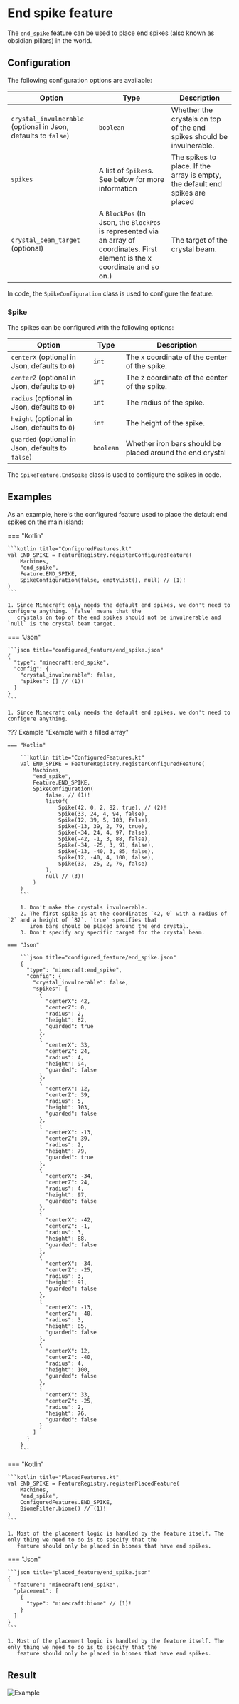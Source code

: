 # End spike feature

The `end_spike` feature can be used to place end spikes (also known as obsidian pillars) in the world.

## Configuration

The following configuration options are available:

| Option                                                         | Type                                                                                                                            | Description                                                                   |
|----------------------------------------------------------------|---------------------------------------------------------------------------------------------------------------------------------|-------------------------------------------------------------------------------|
| `crystal_invulnerable` (optional in Json, defaults to `false`) | `boolean`                                                                                                                       | Whether the crystals on top of the end spikes should be invulnerable.         |
| `spikes`                                                       | A list of `Spikes`s. See below for more information                                                                             | The spikes to place. If the array is empty, the default end spikes are placed |
| `crystal_beam_target` (optional)                               | A `BlockPos` (In Json, the `BlockPos` is represented via an array of coordinates. First element is the x coordinate and so on.) | The target of the crystal beam.                                               |

In code, the `SpikeConfiguration` class is used to configure the feature.

### Spike

The spikes can be configured with the following options:

| Option                                            | Type      | Description                                               |
|---------------------------------------------------|-----------|-----------------------------------------------------------|
| `centerX` (optional in Json, defaults to `0`)     | `int`     | The x coordinate of the center of the spike.              |
| `centerZ` (optional in Json, defaults to `0`)     | `int`     | The z coordinate of the center of the spike.              |
| `radius` (optional in Json, defaults to `0`)      | `int`     | The radius of the spike.                                  |
| `height` (optional in Json, defaults to `0`)      | `int`     | The height of the spike.                                  |
| `guarded` (optional in Json, defaults to `false`) | `boolean` | Whether iron bars should be placed around the end crystal |

The `SpikeFeature.EndSpike` class is used to configure the spikes in code.

## Examples

As an example, here's the configured feature used to place the default end spikes on the main island:

=== "Kotlin"

    ```kotlin title="ConfiguredFeatures.kt"
    val END_SPIKE = FeatureRegistry.registerConfiguredFeature(
        Machines,
        "end_spike",
        Feature.END_SPIKE,
        SpikeConfiguration(false, emptyList(), null) // (1)!
    )
    ```

    1. Since Minecraft only needs the default end spikes, we don't need to configure anything. `false` means that the 
       crystals on top of the end spikes should not be invulnerable and `null` is the crystal beam target.

=== "Json"

    ```json title="configured_feature/end_spike.json"
    {
      "type": "minecraft:end_spike",
      "config": {
        "crystal_invulnerable": false,
        "spikes": [] // (1)!
      }
    }
    ```

    1. Since Minecraft only needs the default end spikes, we don't need to configure anything.

??? Example "Example with a filled array"

    === "Kotlin"

        ```kotlin title="ConfiguredFeatures.kt"
        val END_SPIKE = FeatureRegistry.registerConfiguredFeature(
            Machines,
            "end_spike",
            Feature.END_SPIKE,
            SpikeConfiguration(
                false, // (1)!
                listOf(
                    Spike(42, 0, 2, 82, true), // (2)!
                    Spike(33, 24, 4, 94, false),
                    Spike(12, 39, 5, 103, false),
                    Spike(-13, 39, 2, 79, true),
                    Spike(-34, 24, 4, 97, false),
                    Spike(-42, -1, 3, 88, false),
                    Spike(-34, -25, 3, 91, false),
                    Spike(-13, -40, 3, 85, false),
                    Spike(12, -40, 4, 100, false),
                    Spike(33, -25, 2, 76, false)
                ),
                null // (3)!
            )
        )
        ```

        1. Don't make the crystals invulnerable.
        2. The first spike is at the coordinates `42, 0` with a radius of `2` and a height of `82`. `true` specifies that 
           iron bars should be placed around the end crystal.
        3. Don't specify any specific target for the crystal beam.

    === "Json"

        ```json title="configured_feature/end_spike.json"
        {
          "type": "minecraft:end_spike",
          "config": {
            "crystal_invulnerable": false,
            "spikes": [
              {
                "centerX": 42,
                "centerZ": 0,
                "radius": 2,
                "height": 82,
                "guarded": true
              },
              {
                "centerX": 33,
                "centerZ": 24,
                "radius": 4,
                "height": 94,
                "guarded": false
              },
              {
                "centerX": 12,
                "centerZ": 39,
                "radius": 5,
                "height": 103,
                "guarded": false
              },
              {
                "centerX": -13,
                "centerZ": 39,
                "radius": 2,
                "height": 79,
                "guarded": true
              },
              {
                "centerX": -34,
                "centerZ": 24,
                "radius": 4,
                "height": 97,
                "guarded": false
              },
              {
                "centerX": -42,
                "centerZ": -1,
                "radius": 3,
                "height": 88,
                "guarded": false
              },
              {
                "centerX": -34,
                "centerZ": -25,
                "radius": 3,
                "height": 91,
                "guarded": false
              },
              {
                "centerX": -13,
                "centerZ": -40,
                "radius": 3,
                "height": 85,
                "guarded": false
              },
              {
                "centerX": 12,
                "centerZ": -40,
                "radius": 4,
                "height": 100,
                "guarded": false
              },
              {
                "centerX": 33,
                "centerZ": -25,
                "radius": 2,
                "height": 76,
                "guarded": false
              }
            ]
          }
        }
        ```

=== "Kotlin"

    ```kotlin title="PlacedFeatures.kt"
    val END_SPIKE = FeatureRegistry.registerPlacedFeature(
        Machines,
        "end_spike",
        ConfiguredFeatures.END_SPIKE,
        BiomeFilter.biome() // (1)!
    )
    ```

    1. Most of the placement logic is handled by the feature itself. The only thing we need to do is to specify that the 
       feature should only be placed in biomes that have end spikes.

=== "Json"    

    ```json title="placed_feature/end_spike.json"
    {
      "feature": "minecraft:end_spike",
      "placement": [
        {
          "type": "minecraft:biome" // (1)!
        }
      ]
    }
    ```

    1. Most of the placement logic is handled by the feature itself. The only thing we need to do is to specify that the 
       feature should only be placed in biomes that have end spikes.

## Result

![Example](https://i.imgur.com/75EsKn7.gif)